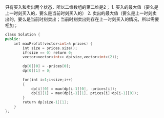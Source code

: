 只有买入和卖出两个状态，所以二维数组的第二维是2；
	1. 买入的最大值（要么是上一时刻买入的，要么是当前时刻买入的）
	2. 卖出的最大值（要么是上一时刻卖出的，要么是当前时刻卖出；当前时刻卖出则存在上一时刻买入的情况，所以需要相加；

```c++
class Solution {
public:
    int maxProfit(vector<int>& prices) {
        int size = prices.size();
        if(size == 0) return 0;
        vector<vector<int>> dp(size,vector<int>(2));
        
        dp[0][0] = -prices[0];
        dp[0][1] = 0;
        
        for(int i=1;i<size;i++)
        {
            dp[i][0] = max(dp[i-1][0], -prices[i]);
            dp[i][1] = max(dp[i-1][1], prices[i]+dp[i-1][0]);
        }
        return dp[size-1][1];
    }
};
```